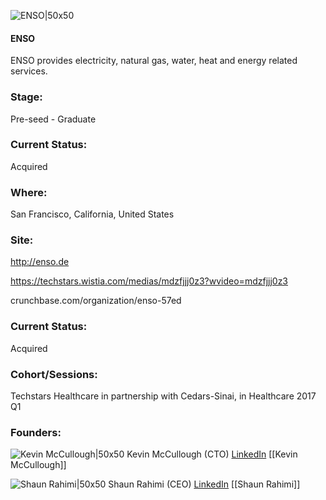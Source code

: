 

![ENSO|50x50](https://apimg.techstars.com/connect/images/image_files/58eff9929c66a96c0e000043/original/Enso.jpg)

#### ENSO
ENSO provides electricity, natural gas, water, heat and energy related services.

### Stage: 
Pre-seed - Graduate 

### Current Status: 
Acquired

### Where:
San Francisco, California, United States

### Site:
http://enso.de

https://techstars.wistia.com/medias/mdzfjjj0z3?wvideo=mdzfjjj0z3

crunchbase.com/organization/enso-57ed

### Current Status: 
Acquired

### Cohort/Sessions: 
Techstars Healthcare in partnership with Cedars-Sinai, in Healthcare 2017 Q1

### Founders: 

![Kevin McCullough|50x50](https://apimg.techstars.com/connect/images/image_files/58eeb2b49c66a96c0e00003a/original/Shaun_Rahimi_-_Kevin_4_x_4.png) Kevin McCullough (CTO) [LinkedIn](https://linkedin.com/in/kevin-mccullough-79344043) [[Kevin McCullough]]

![Shaun Rahimi|50x50](https://apimg.techstars.com/connect/images/image_files/58eeb2779c66a96c0e000039/original/Shaun_Rahimi_-_shaun-4x4.jpg) Shaun Rahimi (CEO) [LinkedIn](https://linkedin.com/in/shaunrahimi) [[Shaun Rahimi]]


